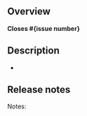 ## Overview

<!--

What issue are you addressing? (for example, #1234)

If an issue doesn't exist for this pull request (PR) to address, please open one
to allow for discussion before opening this PR.

You can open a new issue at https://github.com/desktop/desktop/issues/new/choose
-->

**Closes #{issue number}**

## Description

-

## Release notes

<!--

If this is related to a feature, bugfix or improvement, we'd love your help to
summarize thes change to assist with drafting the release notes when this pull
request is merged.

You can leave this blank if you're not sure.

If you don't believe this needs to be mentioned in the release notes, write "no-notes".

Some examples of changelog entries from earlier releases:

  - Adds support for Python 3 in GitHub Desktop CLI for macOS users
  - Fixes problem with commit being reset when switching between History and Changes tabs
  - Fixes caret in co-author selector, which is hidden when dark theme is enabled
  - Improves status parsing performance when handling thousands of changed files

-->

Notes:
